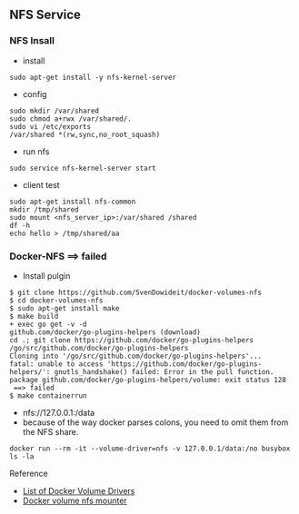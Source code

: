 ## NFS Service 
### NFS Insall
- install
```
sudo apt-get install -y nfs-kernel-server
```
- config
```
sudo mkdir /var/shared
sudo chmod a+rwx /var/shared/.
sudo vi /etc/exports
/var/shared *(rw,sync,no_root_squash)
```
- run nfs
```
sudo service nfs-kernel-server start
```
- client test
```
sudo apt-get install nfs-common
mkdir /tmp/shared
sudo mount <nfs_server_ip>:/var/shared /shared
df -h
echo hello > /tmp/shared/aa
```
### Docker-NFS ==> failed
- Install pulgin
```
$ git clone https://github.com/SvenDowideit/docker-volumes-nfs
$ cd docker-volumes-nfs
$ sudo apt-get install make
$ make build
+ exec go get -v -d
github.com/docker/go-plugins-helpers (download)
cd .; git clone https://github.com/docker/go-plugins-helpers /go/src/github.com/docker/go-plugins-helpers
Cloning into '/go/src/github.com/docker/go-plugins-helpers'...
fatal: unable to access 'https://github.com/docker/go-plugins-helpers/': gnutls_handshake() failed: Error in the pull function.
package github.com/docker/go-plugins-helpers/volume: exit status 128
 ==> failed
$ make containerrun
```
- nfs://127.0.0.1:/data
 - because of the way docker parses colons, you need to omit them from the NFS share.
```
docker run --rm -it --volume-driver=nfs -v 127.0.0.1/data:/no busybox ls -la
```

Reference
- [List of Docker Volume Drivers](https://huaminchen.wordpress.com/2015/10/22/list-of-docker-volume-drives/)
- [Docker volume nfs mounter](https://github.com/SvenDowideit/docker-volumes-nfs)
